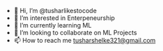 - 👋 Hi, I’m @tusharlikestocode
- 👀 I’m interested in Enterpeneurship
- 🌱 I’m currently learning ML
- 💞️ I’m looking to collaborate on ML Projects
- 📫 How to reach me tusharshelke321@gmail.com

<!---
tusharlikestocode/tusharlikestocode is a ✨ special ✨ repository because its `README.md` (this file) appears on your GitHub profile.
You can click the Preview link to take a look at your changes.
--->
